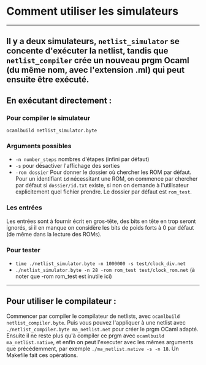 # Comment utiliser les simulateurs
---
Il y a deux simulateurs, `netlist_simulator` se concente d'exécuter la
netlist, tandis que `netlist_compiler` crée un nouveau prgm Ocaml (du
même nom, avec l'extension .ml) qui peut ensuite être exécuté.
---
## En exécutant directement :
### Pour compiler le simulateur
`ocamlbuild netlist_simulator.byte`

### Arguments possibles
- `-n number_steps` nombres d'étapes (infini par défaut)
- `-s` pour désactiver l'affichage des sorties
- `-rom dossier` Pour donner le dossier où chercher les ROM par défaut. Pour un identifiant `id` nécessitant une ROM, on commence par chercher par défaut si `dossier/id.txt` existe, si non on demande à l'utilisateur explicitement quel fichier prendre. Le dossier par défaut est `rom_test`.

### Les entrées
Les entrées sont à fournir écrit en gros-tête, des bits en tête en trop seront ignorés, si il en manque on considère les bits de poids forts à 0 par défaut (de même dans la lecture des ROMs).
### Pour tester
- `time ./netlist_simulator.byte -n 1000000 -s test/clock_div.net`
- `./netlist_simulator.byte -n 28 -rom rom_test test/clock_rom.net` (à noter que -rom rom_test est inutile ici)

---
## Pour utiliser le compilateur :
Commencer par compiler le compilateur de netlists, avec `ocamlbuild netlist_compiler.byte`. Puis vous pouvez l'appliquer à une netlist avec `./netlist_compiler.byte ma_netlist.net` pour créer le prgm OCaml adapté. Ensuite il ne reste plus qu'à compiler ce prgm avec `ocamlbuild ma_netlist.native`, et enfin on peut l'executer avec les mêmes arguments que précédemment, par exemple `./ma_netlist.native -s -n 18`. Un Makefile fait ces opérations.
